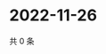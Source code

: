 # 2022-11-26

共 0 条

<!-- BEGIN WEIBO -->
<!-- 最后更新时间 Sat Nov 26 2022 15:12:37 GMT+0800 (China Standard Time) -->

<!-- END WEIBO -->
